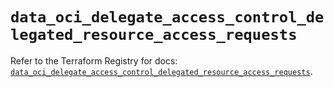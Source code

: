 # `data_oci_delegate_access_control_delegated_resource_access_requests`

Refer to the Terraform Registry for docs: [`data_oci_delegate_access_control_delegated_resource_access_requests`](https://registry.terraform.io/providers/oracle/oci/7.19.0/docs/data-sources/delegate_access_control_delegated_resource_access_requests).
